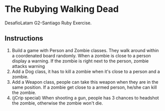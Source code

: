 # The Rubying Walking Dead
DesafioLatam G2-Santiago Ruby Exercise.

## Instructions
1. Build a game with Person and Zombie classes. They walk around within a coordenated board randomly. When a zombie is close to a person display a warning. If the zombie is right next to the person, zombie attacks warning
2. Add a Dog class, it has to kill a zombie when it's close to a person and a zombie.
3. Add a Weapon class, people can take this weapon when they are in the same position. If a zombie get close to a armed person, he/she can kill the zombie.
4. (jCrip special) When shooting a gun, people has 3 chances to headshot the zombie, otherwise the zombie won't die.
